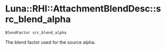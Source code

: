 # Luna::RHI::AttachmentBlendDesc::src_blend_alpha

```c++
BlendFactor src_blend_alpha
```

The blend factor used for the source alpha. 

